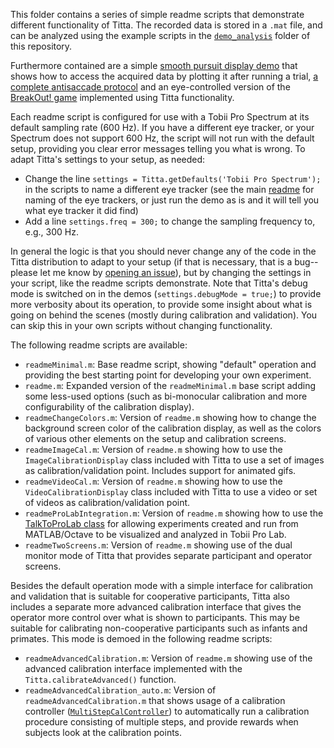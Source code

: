 This folder contains a series of simple readme scripts that demonstrate different functionality of Titta. The recorded data is stored in a `.mat` file, and can be analyzed using the example scripts in the [`demo_analysis`](../demo_analysis) folder of this repository.

Furthermore contained are a simple [smooth pursuit display demo](smoothPursuitDemo.m) that shows how to access the acquired data by plotting it after running a trial, [a complete antisaccade protocol](antiSaccade) and an eye-controlled version of the [BreakOut! game](breakOut) implemented using Titta functionality.

Each readme script is configured for use with a Tobii Pro Spectrum at its default sampling rate (600 Hz). If you have a different eye tracker, or your Spectrum does not support 600 Hz, the script will not run with the default setup, providing you clear error messages telling you what is wrong. To adapt Titta's settings to your setup, as needed:
- Change the line `settings = Titta.getDefaults('Tobii Pro Spectrum');` in the scripts to name a different eye tracker (see the main [readme](../readme.md#usage) for naming of the eye trackers, or just run the demo as is and it will tell you what eye tracker it did find)
- Add a line `settings.freq = 300;` to change the sampling frequency to, e.g., 300 Hz.

In general the logic is that you should never change any of the code in the Titta distribution to adapt to your setup (if that is necessary, that is a bug--please let me know by [opening an issue](https://github.com/dcnieho/Titta/issues)), but by changing the settings in your script, like the readme scripts demonstrate. Note that Titta's debug mode is switched on in the demos (`settings.debugMode = true;`) to provide more verbosity about its operation, to provide some insight about what is going on behind the scenes (mostly during calibration and validation). You can skip this in your own scripts without changing functionality.

The following readme scripts are available:
- `readmeMinimal.m`: Base readme script, showing "default" operation and providing the best starting point for developing your own experiment.
- `readme.m`: Expanded version of the `readmeMinimal.m` base script adding some less-used options (such as bi-monocular calibration and more configurability of the calibration display).
- `readmeChangeColors.m`: Version of `readme.m` showing how to change the background screen color of the calibration display, as well as the colors of various other elements on the setup and calibration screens.
- `readmeImageCal.m`: Version of `readme.m` showing how to use the `ImageCalibrationDisplay` class included with Titta to use a set of images as calibration/validation point. Includes support for animated gifs.
- `readmeVideoCal.m`: Version of `readme.m` showing how to use the `VideoCalibrationDisplay` class included with Titta to use a video or set of videos as calibration/validation point.
- `readmeProLabIntegration.m`: Version of `readme.m` showing how to use the [TalkToProLab class](../readme.md#the-talktoprolab-class) for allowing experiments created and run from MATLAB/Octave to be visualized and analyzed in Tobii Pro Lab.
- `readmeTwoScreens.m`: Version of `readme.m` showing use of the dual monitor mode of Titta that provides separate participant and operator screens.

Besides the default operation mode with a simple interface for calibration and validation that is suitable for cooperative participants, Titta also includes a separate more advanced calibration interface that gives the operator more control over what is shown to participants. This may be suitable for calibrating non-cooperative participants such as infants and primates. This mode is demoed in the following readme scripts:
- `readmeAdvancedCalibration.m`: Version of `readme.m` showing use of the advanced calibration interface implemented with the `Titta.calibrateAdvanced()` function.
- `readmeAdvancedCalibration_auto.m`: Version of `readmeAdvancedCalibration.m` that shows usage of a calibration controller ([`MultiStepCalController`](../cal_controllers/MultiStepCalController.m)) to automatically run a calibration procedure consisting of multiple steps, and provide rewards when subjects look at the calibration points.